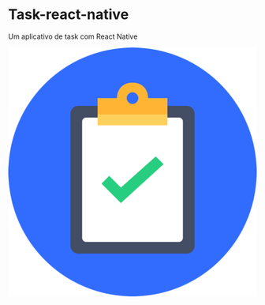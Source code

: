 # Task-react-native
Um aplicativo de task com React Native

<p align="center">
  <img src="https://github.com/Luiz-Siqueira/Task-react-native/blob/main/task_icon.png?raw=true" />
</p>

